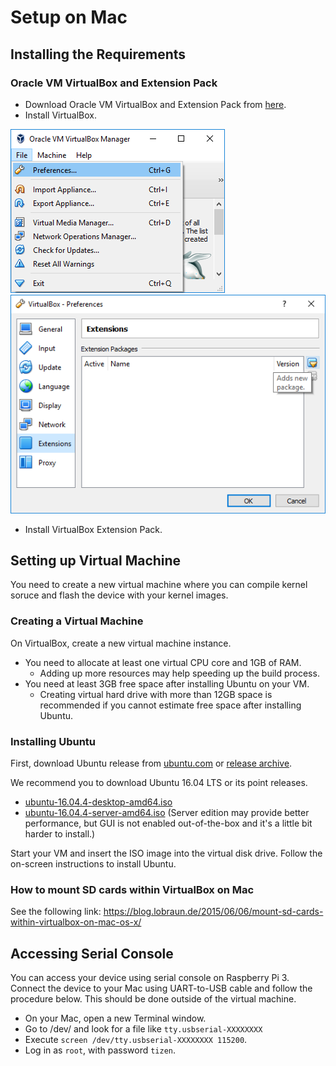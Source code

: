 # Setup on Mac

## Installing the Requirements

### Oracle VM VirtualBox and Extension Pack

* Download Oracle VM VirtualBox and Extension Pack from [here](https://www.virtualbox.org/wiki/Downloads).
* Install VirtualBox.

![VirtualBoxPreferences](/doc/assets/Win01VirtualBoxPreferences.PNG)
![VirtualBoxInstallExtension](/doc/assets/Win02VirtualBoxInstallExtension.PNG)

* Install VirtualBox Extension Pack.

## Setting up Virtual Machine

You need to create a new virtual machine where you can compile kernel soruce and flash the device with your kernel images.

### Creating a Virtual Machine

On VirtualBox, create a new virtual machine instance.

* You need to allocate at least one virtual CPU core and 1GB of RAM.
    * Adding up more resources may help speeding up the build process.
* You need at least 3GB free space after installing Ubuntu on your VM.
    * Creating virtual hard drive with more than 12GB space is recommended if you cannot estimate free space after installing Ubuntu.

### Installing Ubuntu

First, download Ubuntu release from [ubuntu.com](https://www.ubuntu.com/download) or [release archive](http://kr.archive.ubuntu.com/ubuntu-releases).

We recommend you to download Ubuntu 16.04 LTS or its point releases.

* [ubuntu-16.04.4-desktop-amd64.iso](http://kr.archive.ubuntu.com/ubuntu-releases/xenial/ubuntu-16.04.4-desktop-amd64.iso)
* [ubuntu-16.04.4-server-amd64.iso](http://kr.archive.ubuntu.com/ubuntu-releases/xenial/ubuntu-16.04.4-server-amd64.iso) (Server edition may provide better performance, but GUI is not enabled out-of-the-box and it's a little bit harder to install.)

Start your VM and insert the ISO image into the virtual disk drive. Follow the on-screen instructions to install Ubuntu.

### How to mount SD cards within VirtualBox on Mac

See the following link:
https://blog.lobraun.de/2015/06/06/mount-sd-cards-within-virtualbox-on-mac-os-x/

## Accessing Serial Console

You can access your device using serial console on Raspberry Pi 3. Connect the device to your Mac using UART-to-USB cable and follow the procedure below. This should be done outside of the virtual machine.

* On your Mac, open a new Terminal window.
* Go to /dev/ and look for a file like `tty.usbserial-XXXXXXXX`
* Execute `screen /dev/tty.usbserial-XXXXXXXX 115200`.
* Log in as `root`, with password `tizen`.
